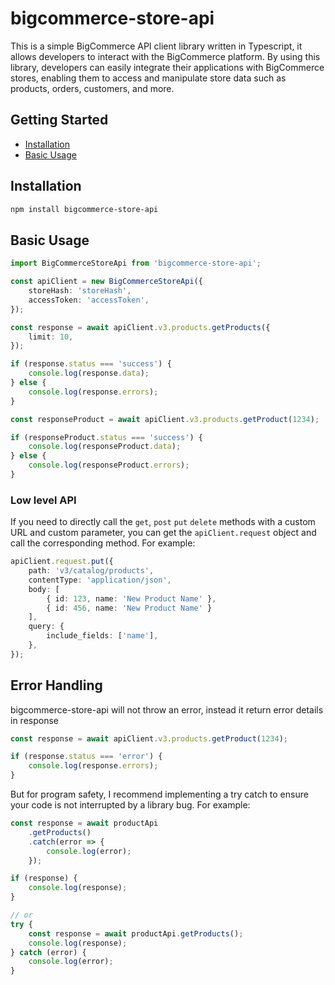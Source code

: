 # bigcommerce-store-api

This is a simple BigCommerce API client library written in Typescript, it allows developers to interact with the BigCommerce platform. By using this library, developers can easily integrate their applications with BigCommerce stores, enabling them to access and manipulate store data such as products, orders, customers, and more.

## Getting Started
- [Installation](#installation)
- [Basic Usage](#basic-usage)

## Installation

```sh
npm install bigcommerce-store-api
```

## Basic Usage

```typescript
import BigCommerceStoreApi from 'bigcommerce-store-api';

const apiClient = new BigCommerceStoreApi({
    storeHash: 'storeHash',
    accessToken: 'accessToken',
});

const response = await apiClient.v3.products.getProducts({
    limit: 10,
});

if (response.status === 'success') {
    console.log(response.data);
} else {
    console.log(response.errors);
}

const responseProduct = await apiClient.v3.products.getProduct(1234);

if (responseProduct.status === 'success') {
    console.log(responseProduct.data);
} else {
    console.log(responseProduct.errors);
}
```

### Low level API

If you need to directly call the `get`, `post` `put` `delete` methods with a custom URL and custom parameter, you can get the `apiClient.request` object and call the corresponding method. For example:

```typescript
apiClient.request.put({
    path: 'v3/catalog/products',
    contentType: 'application/json',
    body: [
        { id: 123, name: 'New Product Name' },
        { id: 456, name: 'New Product Name' }
    ],
    query: {
        include_fields: ['name'],
    },
});
```

## Error Handling

bigcommerce-store-api will not throw an error, instead it return error details in response

```typescript
const response = await apiClient.v3.products.getProduct(1234);

if (response.status === 'error') {
    console.log(response.errors);
}
```

But for program safety, I recommend implementing a try catch to ensure your code is not interrupted by a library bug. For example:

```typescript
const response = await productApi
    .getProducts()
    .catch(error => {
        console.log(error);
    });

if (response) {
    console.log(response);
}

// or
try {
    const response = await productApi.getProducts();
    console.log(response);
} catch (error) {
    console.log(error);
}
```
